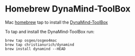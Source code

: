 # Homebrew DynaMind-ToolBox 

Mac [homebrew][] tap to install the [DynaMind-ToolBox][]

To tap and install the DynaMind-ToolBox run:

```
brew tap osgeo/osgeo4mac
brew tap christianurich/dynamind 
brew install dynamind --HEAD
```

[homebrew]:http://brew.sh
[DynaMind-ToolBox]:https://github.com/iut-ibk/DynaMind-ToolBox
